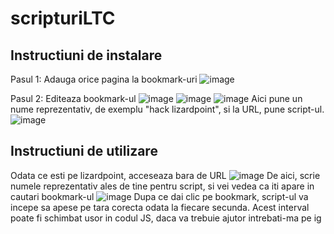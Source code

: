 # scripturiLTC

## Instructiuni de instalare
Pasul 1: Adauga orice pagina la bookmark-uri
![image](https://github.com/user-attachments/assets/c506fdd1-fe7d-46de-acdb-548b2423fdc8)

Pasul 2: Editeaza bookmark-ul
![image](https://github.com/user-attachments/assets/00ce3aca-72dc-4e83-a853-27a1de990b17)
![image](https://github.com/user-attachments/assets/bca64f1f-380b-4175-ba31-8eb6eca7ea8e)
![image](https://github.com/user-attachments/assets/642c4166-8132-4494-89d0-02d4056a5cc6)
Aici pune un nume reprezentativ, de exemplu "hack lizardpoint", si la URL, pune script-ul.
![image](https://github.com/user-attachments/assets/1a11aa20-7dda-4bc9-bcb7-f0ae7bfdf6fc)

## Instructiuni de utilizare
Odata ce esti pe lizardpoint, acceseaza bara de URL
![image](https://github.com/user-attachments/assets/573400e5-67bd-4403-b2a1-c7475cc57fa3)
De aici, scrie numele reprezentativ ales de tine pentru script, si vei vedea ca iti apare in cautari bookmark-ul
![image](https://github.com/user-attachments/assets/fb0209d9-3f01-4da4-85c2-7976511e3acc)
Dupa ce dai clic pe bookmark, script-ul va incepe sa apese pe tara corecta odata la fiecare secunda.
Acest interval poate fi schimbat usor in codul JS, daca va trebuie ajutor intrebati-ma pe ig





